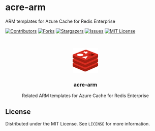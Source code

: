 # acre-arm
 ARM templates for Azure Cache for Redis Enterprise

[![Contributors][contributors-shield]][contributors-url]
[![Forks][forks-shield]][forks-url]
[![Stargazers][stars-shield]][stars-url]
[![Issues][issues-shield]][issues-url]
[![MIT License][license-shield]][license-url]


<!-- PROJECT LOGO -->
<br />
<p align="center">
  <a href="https://github.com/redisgeek/acre-arm">
    <img src="images/redis-icon.svg" alt="Logo" width="80" height="80">
  </a>
</p>

<h3 align="center">acre-arm</h3>

  <p align="center">
    Related ARM templates for Azure Cache for Redis Enterprise
  </p>

<!-- LICENSE -->
## License

Distributed under the MIT License. See `LICENSE` for more information.

[contributors-shield]: https://img.shields.io/github/contributors/redisgeek/acre-arm.svg?style=for-the-badge
[contributors-url]: https://github.com/redisgeek/acre-arm/graphs/contributors
[forks-shield]: https://img.shields.io/github/forks/redisgeek/acre-arm.svg?style=for-the-badge
[forks-url]: https://github.com/redisgeek/acre-arm/network/members
[stars-shield]: https://img.shields.io/github/stars/redisgeek/acre-arm.svg?style=for-the-badge
[stars-url]: https://github.com/redisgeek/acre-arm/stargazers
[issues-shield]: https://img.shields.io/github/issues/redisgeek/acre-arm.svg?style=for-the-badge
[issues-url]: https://github.com/redisgeek/acre-arm/issues
[license-shield]: https://img.shields.io/github/license/redisgeek/acre-arm.svg?style=for-the-badge
[license-url]: https://github.com/redisgeek/acre-arm/blob/master/LICENSE.txt